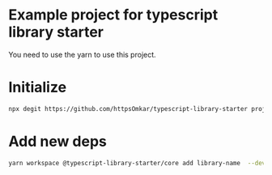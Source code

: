 # Example project for typescript library starter

You need to use the yarn to use this project.

# Initialize

```bash
npx degit https://github.com/httpsOmkar/typescript-library-starter project-name
```

# Add new deps

```bash
yarn workspace @typescript-library-starter/core add library-name  --dev
```
